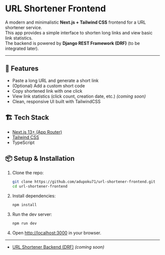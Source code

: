 # URL Shortener Frontend

A modern and minimalistic **Next.js + Tailwind CSS** frontend for a URL shortener service.  
This app provides a simple interface to shorten long links and view basic link statistics.  
The backend is powered by **Django REST Framework (DRF)** (to be integrated later).

---

## 🚀 Features

- Paste a long URL and generate a short link
- (Optional) Add a custom short code
- Copy shortened link with one click
- View link statistics (click count, creation date, etc.) _(coming soon)_
- Clean, responsive UI built with TailwindCSS

## 🏗 Tech Stack

- [Next.js 13+ (App Router)](https://nextjs.org/)
- [Tailwind CSS](https://tailwindcss.com/)
- TypeScript

## 📦 Setup & Installation

1. Clone the repo:
   ```bash
   git clone https://github.com/adupoku71/url-shortener-frontend.git
   cd url-shortener-frontend
   ```
2. Install dependencies:

   ```bash
   npm install
   ```

3. Run the dev server:

   ```bash
   npm run dev
   ```

4. Open [http://localhost:3000](http://localhost:3000) in your browser.

---

- [URL Shortener Backend (DRF)](https://github.com/adupoku71/url-shortener-backend) _(coming soon)_
